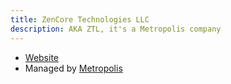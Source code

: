 ```yaml
---
title: ZenCore Technologies LLC
description: AKA ZTL, it's a Metropolis company
---
```


* [Website](https://www.ztl.sh/)
* Managed by [Metropolis](./Metropolis.md)